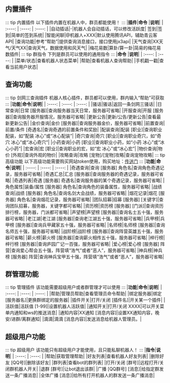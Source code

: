 ## 内置插件
::: tip 内置插件
以下插件内置在机器人中，群员都能使用！
:::
|**插件**|**命令** |**说明**|
| :----: | :----: | :----: |
|自动插话|-|机器人会自动插话，可以修改活跃度|
签到|签到|简单的签到系统|
|智能闲聊|@机器人+XXX|默认使用腾讯API，辅助青云客API|
|查询功能|参考“帮助”|提供查询消息接口，接口使用jx3api|
|天气查询|XX天气/天气XX|查询天气，数据使用和风天气|
|梅花易数|算卦/算一卦|简易的梅花易数插件|
::: tip 群指令
下列是群员可以使用的通用指令
:::
|**命令** |**说明**|
| :----: | :----: |
|菜单/状态|查看机器人状态菜单|
|帮助|查看机器人查询帮助|
|手机戳一戳|查看当前用户状态|
## 查询功能
::: tip 剑网三查询插件
机器人核心插件，群员都可以使用，群内输入“帮助”可获取
:::
|**功能**|**命令**|**说明**|
| :----: | :----: | :----: |
|骚话|骚话|返回一条剑网三骚话|
|日常查询|日常 [服务器]|查询服务器当天日常，服务器可省略|
|开服查询|开服 [服务器]|查询服务器开服情况，服务器可省略|
|更新公告|更新/公告/更新公告|查看最新更新公告|
|金价查询|金价 [服务器]|查询服务器金价，服务器可省略|
|前置查询|前置/条件 [奇遇名]|查询奇遇的前置条件和奖励|
|配装查询|配装 [职业]|查询职业配装，如“配装 冰心”或“冰心配装”|
|奇穴查询|奇穴 [职业]|查询职业奇穴，如“奇穴 冰心”或“冰心奇穴”|
|小药查询|小药 [职业]|查询职业小药，如“小药 冰心”或“冰心小药”|
|宏查询|宏 [职业]|查询职业的宏，如“宏 冰心”或“冰心宏”|
|物价查询|物价 [外观]|查询外观的物价|
|攻略查询|攻略 [宠物]/[宠物]攻略|查询宠物攻略|
::: tip 高级功能
以下高级功能需要购买网站token使用，购买地址：[传送门](https://pay.jx3api.com)
:::
|**功能**|**命令**|**说明**|
| :----: | :----: | :----: |
|奇遇查询|查询 [服务器] 角色名|查询角色奇遇记录，服务器可省略|
|奇遇汇总|汇总 [服务器]|查询服务器的奇遇记录，服务器可省略|
|奇遇列表|奇遇 [服务器] 奇遇名|查询服务器的某个奇遇记录，服务器可省略|
|角色属性|装备/属性 [服务器] 角色名|查询角色的装备属性，服务器可省略|
|战绩查询|战绩 [服务器] 角色名|查询名剑大会战绩，服务器可省略|
|烟花记录|烟花 [服务器] 角色名|查询烟花记录，服务器可省略|
|团队招募|招募 [服务器] [关键字]|查询团队招募，服务器，关键字都可省略|
|资历榜|资历榜 [服务器] [门派]|查询资历排行榜，服务器，门派都可省略|
|声望榜|声望榜 [服务器]|查询名士五十强，服务器可省略|
|老江湖|老江湖 [服务器]|查询老江湖五十强，服务器可省略|
|兵甲榜|兵甲榜 [服务器]|查询兵甲藏家五十强，服务器可省略|
|名师榜|名师榜 [服务器]|查询名师五十强，服务器可省略|
|战阶榜|战阶榜 [服务器]|查询阵营英雄五十强，服务器可省略|
|薪火榜|薪火榜 [服务器]|查询薪火相传五十强，服务器可省略|
|梓行榜|梓行榜 [服务器]|查询庐园广记一百强，服务器可省略|
|爱心榜|爱心榜 [服务器] 阵营|查询爱心帮会五十强，阵营填“浩气”或者“恶人”，服务器可省略|
|神兵榜|神兵榜 [服务器] 阵营|查询神兵宝甲五十强，阵营填“浩气”或者“恶人”，服务器可省略|
## 群管理功能
::: tip 管理插件
该功能需要超级用户或者群管理才可以使用
:::
|**功能**|**命令**|**说明**|
| :----: | :----: | :----: |
|帮助|管理员帮助|查看管理员命令帮助|
|绑定服务器|绑定 [服务器名]|更换群绑定的服务器|
|插件开关|打开/关闭 [插件名]|开关某一个插件|
|活跃值|活跃值 [1-99]|设置机器人活跃值|
|通知开关|打开/关闭 XXXX|可以开关菜单内通知和ws的推送消息|
|通知内容|XX通知 [消息内容]|设置XX通知内容，晚安/进群/离群通知|
|滴滴|滴滴 [消息内容]|发送消息给机器人管理员。|
## 超级用户功能
::: tip 超级用户
该功能只有超级用户才能使用，且只能私聊机器人！
:::
|**指令**|**说明**|
| :----: | :----: |
|帮助|获取管理帮助|
|好友列表|查看机器人好友列表|
|删除好友 [QQ号]|删除该好友|
|群列表|查看bot的群列表|
|打开/关闭 [群号]|远程打开/关闭群机器人开关|
|退群 [群号]|让bot退出该群|
|广播 [QQ群号] [消息]|给指定群发送一条广播消息|
|全体广播 [消息]|给所有打开机器人的群发送一条广播消息|
